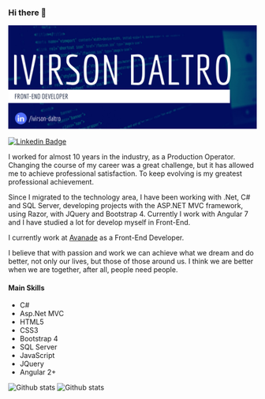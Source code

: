 ### Hi there 👋

[![Hello 👋🏻](https://github.com/ivirson/ivirson/blob/master/banner_ivirson.png)](https://www.linkedin.com/in/ivirson-daltro/)


[![Linkedin Badge](https://img.shields.io/badge/-Add&nbsp;Me-blue?style=flat-square&logo=Linkedin&logoColor=white&link=https://www.linkedin.com/in/ivirson-daltro/)](https://www.linkedin.com/in/ivirson-daltro/)

I worked for almost 10 years in the industry, as a Production Operator. 
Changing the course of my career was a great challenge, but it has allowed me to achieve professional satisfaction. To keep evolving is my greatest professional achievement. 

Since I migrated to the technology area, I have been working with .Net, C# and SQL Server, developing projects with the ASP.NET MVC framework, using Razor, with JQuery and Bootstrap 4. Currently I work with Angular 7 and I have studied a lot for develop myself in Front-End.

I currently work at [Avanade](https://www.avanade.com/pt-br) as a Front-End Developer.

I believe that with passion and work we can achieve what we dream and do better, not only our lives, but those of those around us. I think we are better when we are together, after all, people need people.

#### Main Skills

- C#
- Asp.Net MVC
- HTML5
- CSS3
- Bootstrap 4
- SQL Server
- JavaScript
- JQuery
- Angular 2+

![Github stats](https://github-readme-stats.vercel.app/api?username=ivirson&hide=["prs","issues"])
![Github stats](https://github-readme-stats.vercel.app/api/top-langs/?username=ivirson&layout=compact)
